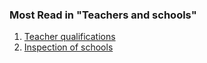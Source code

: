 ###  Most Read in "Teachers and schools"

  1. [ Teacher qualifications ](/en/education/primary-and-post-primary-education/teachers-and-schools/teacher-qualifications/)
  2. [ Inspection of schools ](/en/education/primary-and-post-primary-education/teachers-and-schools/schools-inspectorate/)
